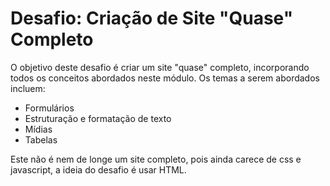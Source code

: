 # Desafio: Criação de Site "Quase" Completo

O objetivo deste desafio é criar um site "quase" completo, incorporando todos os conceitos abordados neste módulo. Os temas a serem abordados incluem:

- Formulários
- Estruturação e formatação de texto
- Mídias
- Tabelas

Este não é nem de longe um site completo, pois ainda carece de css e javascript, a ideia do desafio é usar HTML.
